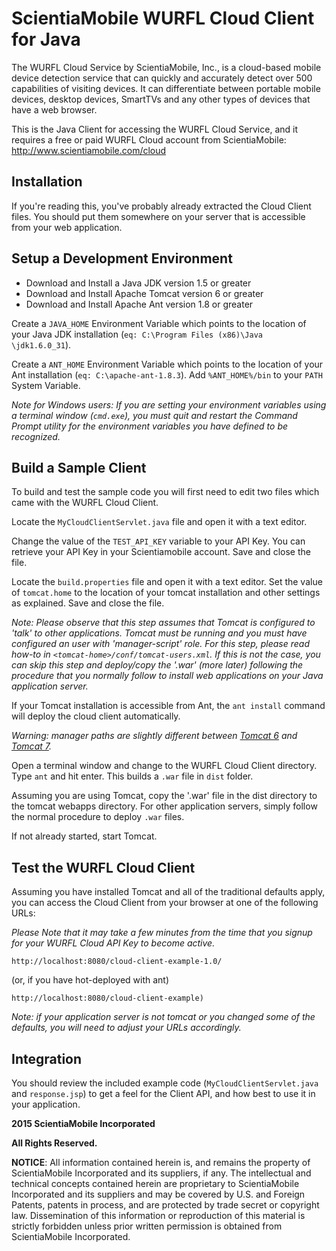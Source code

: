 # ScientiaMobile WURFL Cloud Client for Java

The WURFL Cloud Service by ScientiaMobile, Inc., is a cloud-based
mobile device detection service that can quickly and accurately
detect over 500 capabilities of visiting devices.  It can differentiate
between portable mobile devices, desktop devices, SmartTVs and any 
other types of devices that have a web browser.

This is the Java Client for accessing the WURFL Cloud Service, and
it requires a free or paid WURFL Cloud account from ScientiaMobile:
http://www.scientiamobile.com/cloud 

Installation
------------

If you're reading this, you've probably already extracted the Cloud Client files.
You should put them somewhere on your server that is accessible from your web application.

Setup a Development Environment
-------------------------------

* Download and Install a Java JDK version 1.5 or greater
* Download and Install Apache Tomcat version 6 or greater
* Download and Install Apache Ant version 1.8 or greater

Create a `JAVA_HOME` Environment Variable which points to the location of your
Java JDK installation (`eq: C:\Program Files (x86)\Java \jdk1.6.0_31`).

Create a `ANT_HOME` Environment Variable which points to the location of your
Ant installation (`eq: C:\apache-ant-1.8.3`). Add `%ANT_HOME%/bin` to your
`PATH` System Variable.

*Note for Windows users: If you are setting your environment variables 
using a terminal window (`cmd.exe`), you must quit and restart the Command Prompt
utility for the environment variables you have defined to be recognized.*

Build a Sample Client
-------------------

To build and test the sample code you will first need to edit two files which
came with the WURFL Cloud Client.

Locate the `MyCloudClientServlet.java` file and open it with a text editor.

Change the value of the `TEST_API_KEY` variable to your API Key. You can retrieve
your API Key in your Scientiamobile account. Save and close the file.

Locate the `build.properties` file and open it with a text editor. Set the value of
`tomcat.home` to the location of your tomcat installation and other settings as
explained. Save and close the file. 

*Note: Please observe that this step assumes that Tomcat is configured
to 'talk' to other applications. Tomcat must be running and you must have
configured an user with 'manager-script' role. For this step, please read
how-to in `<tomcat-home>/conf/tomcat-users.xml`. If this is not the case,
you can skip this step and deploy/copy the '.war' (more later) following
the procedure that you normally follow to install web applications on your
Java application server.*

If your Tomcat installation is accessible from Ant, the `ant install`
command will deploy the cloud client automatically.

*Warning: manager paths are slightly different between [Tomcat 6](http://tomcat.apache.org/tomcat-6.0-doc/manager-howto.html#Executing%20Manager%20Commands%20With%20Ant) and [Tomcat 7](http://tomcat.apache.org/tomcat-7.0-doc/manager-howto.html#Executing%20Manager%20Commands%20With%20Ant).*

Open a terminal window and change to the WURFL Cloud Client directory. Type
`ant` and hit enter. This builds a `.war` file in `dist` folder.

Assuming you are using Tomcat, copy the '.war' file in the dist directory to
the  tomcat webapps directory. For other application servers, simply follow
the normal procedure to deploy `.war` files.

If not already started, start Tomcat.

Test the WURFL Cloud Client
---------------------------

Assuming you have installed Tomcat and all of the traditional defaults apply,
you can access the Cloud Client from your browser at one of the following URLs: 

*Please Note that it may take a few minutes from the time that you signup
for your WURFL Cloud API Key to become active.*

`http://localhost:8080/cloud-client-example-1.0/`

(or, if you have hot-deployed with ant)

`http://localhost:8080/cloud-client-example)`

*Note: if your application server is not tomcat or you changed some of the
defaults, you will need to adjust your URLs accordingly.*

Integration
-----------

You should review the included example code (`MyCloudClientServlet.java` and `response.jsp`)
to get a feel for the Client API, and how best to use it in your application.

**2015 ScientiaMobile Incorporated**

**All Rights Reserved.**

**NOTICE**:  All information contained herein is, and remains the property of
ScientiaMobile Incorporated and its suppliers, if any.  The intellectual
and technical concepts contained herein are proprietary to ScientiaMobile
Incorporated and its suppliers and may be covered by U.S. and Foreign
Patents, patents in process, and are protected by trade secret or copyright
law. Dissemination of this information or reproduction of this material is
strictly forbidden unless prior written permission is obtained from 
ScientiaMobile Incorporated.
